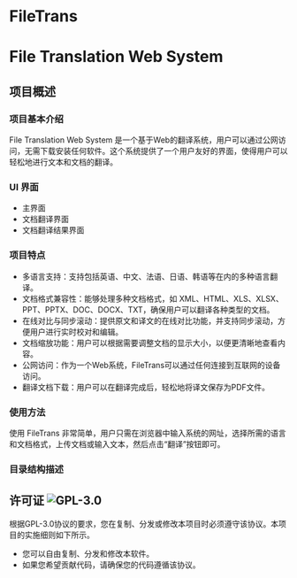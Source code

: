 # FileTrans

# File Translation Web System

## 项目概述

### 项目基本介绍

File Translation Web System 是一个基于Web的翻译系统，用户可以通过公网访问，无需下载安装任何软件。这个系统提供了一个用户友好的界面，使得用户可以轻松地进行文本和文档的翻译。

### UI 界面

- 主界面
- 文档翻译界面
- 文档翻译结果界面


### 项目特点

- 多语言支持：支持包括英语、中文、法语、日语、韩语等在内的多种语言翻译。
- 文档格式兼容性：能够处理多种文档格式，如 XML、HTML、XLS、XLSX、PPT、PPTX、DOC、DOCX、TXT，确保用户可以翻译各种类型的文档。
- 在线对比与同步滚动：提供原文和译文的在线对比功能，并支持同步滚动，方便用户进行实时校对和编辑。
- 文档缩放功能：用户可以根据需要调整文档的显示大小，以便更清晰地查看内容。
- 公网访问：作为一个Web系统，FileTrans可以通过任何连接到互联网的设备访问。
- 翻译文档下载：用户可以在翻译完成后，轻松地将译文保存为PDF文件。

### 使用方法

使用 FileTrans 非常简单，用户只需在浏览器中输入系统的网址，选择所需的语言和文档格式，上传文档或输入文本，然后点击“翻译”按钮即可。


### 目录结构描述


## 许可证 ![GPL-3.0](https://img.shields.io/badge/license-GPL--3.0-orange%29)

根据GPL-3.0协议的要求，您在复制、分发或修改本项目时必须遵守该协议。本项目的实施细则如下所示。

* 您可以自由复制、分发和修改本软件。
* 如果您希望贡献代码，请确保您的代码遵循该协议。
